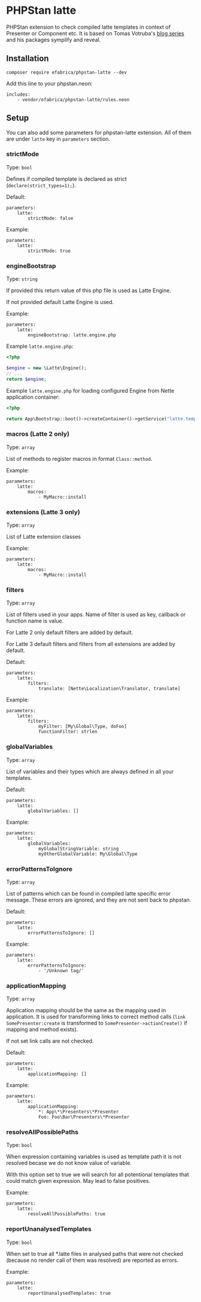 # PHPStan latte
PHPStan extension to check compiled latte templates in context of Presenter or Component etc.
It is based on Tomas Votruba's [blog series](https://tomasvotruba.com/blog/stamp-static-analysis-of-templates/) and his packages symplify and reveal.

## Installation
```shell
composer require efabrica/phpstan-latte --dev
```

Add this line to your phpstan.neon:
```neon
includes:
    - vendor/efabrica/phpstan-latte/rules.neon
```

## Setup
You can also add some parameters for phpstan-latte extension. All of them are under `latte` key in `parameters` section.

### strictMode
Type: `bool`

Defines if compiled template is declared as strict (`declare(strict_types=1);`).

Default:
```neon
parameters:
    latte:
        strictMode: false
```

Example:
```neon
parameters:
    latte:
        strictMode: true
```

### engineBootstrap
Type: `string`

If provided this return value of this php file is used as Latte Engine.

If not provided default Latte Engine is used.

Example:
```neon
parameters:
    latte:
        engineBootstrap: latte.engine.php
```

Example `latte.engine.php`:

```php
<?php

$engine = new \Latte\Engine();
// ...
return $engine;
```

Example `latte.engine.php` for loading configured Engine from Nette application container:

```php
<?php

return App\Bootstrap::boot()->createContainer()->getService("latte.templateFactory")->createTemplate()->getLatte();
```

### macros (Latte 2 only)
Type: `array`

List of methods to register macros in format `Class::method`.

Example:
```neon
parameters:
    latte:
        macros:
            - MyMacro::install
```

### extensions (Latte 3 only)
Type: `array`

List of Latte extension classes

Example:
```neon
parameters:
    latte:
        macros:
            - MyMacro::install
```

### filters
Type: `array`

List of filters used in your apps. Name of filter is used as key, callback or function name is value.

For Latte 2 only default filters are added by default.

For Latte 3 default filters and filters from all extensions are added by default.

Default:
```neon
parameters:
    latte:
        filters:
            translate: [Nette\Localization\Translator, translate]
```

Example:
```neon
parameters:
    latte:
        filters:
            myFilter: [My\Global\Type, doFoo]
            functionFilter: strlen
```     

### globalVariables
Type: `array`

List of variables and their types which are always defined in all your templates.

Default:
```neon
parameters:
    latte:
        globalVariables: []
```

Example:
```neon
parameters:
    latte:
        globalVariables:
            myGlobalStringVariable: string
            myOtherGlobalVariable: My\Global\Type
```

### errorPatternsToIgnore
Type: `array`

List of patterns which can be found in compiled latte specific error message. These errors are ignored, and they are not sent back to phpstan.

Default:
```neon
parameters:
    latte:
        errorPatternsToIgnore: []
```

Example:
```neon
parameters:
    latte:
        errorPatternsToIgnore:
            - '/Unknown tag/'
```

### applicationMapping
Type: `array`

Application mapping should be the same as the mapping used in application. It is used for transforming links to correct method calls (`link SomePresenter:create` is transformed to `SomePresenter->actionCreate()` if mapping and method exists).

If not set link calls are not checked.

Default:
```neon
parameters:
    latte:
        applicationMapping: []
```

Example:
```neon
parameters:
    latte:
        applicationMapping:
            *: App\*\Presenters\*Presenter
            Foo: Foo\Bar\Presenters\*Presenter
```

### resolveAllPossiblePaths
Type: `bool`

When expression containing variables is used as template path it is not resolved becase we do not know value of variable. 

With this option set to true we will search for all potentional templates that could match given expression. May lead to false positives.

Example:
```neon
parameters:
    latte:
        resolveAllPossiblePaths: true
```

### reportUnanalysedTemplates
Type: `bool`

When set to true all *.latte files in analysed paths that were not checked (because no render call of them was resolved) are reported as errors.

Example:
```neon
parameters:
    latte:
        reportUnanalysedTemplates: true
```